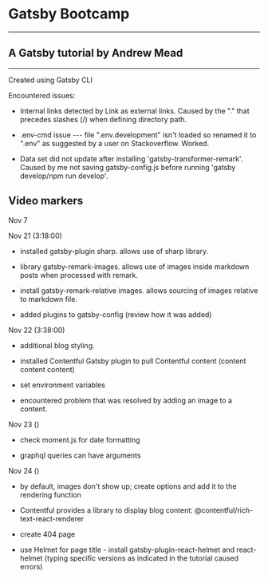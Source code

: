 # Gatsby Bootcamp

---

## A Gatsby tutorial by Andrew Mead

---

Created using Gatsby CLI

Encountered issues:

- Internal links detected by Link as external links. Caused by the "." that precedes slashes (/) when defining directory path.

- .env-cmd issue --- file ".env.development" isn't loaded so renamed it to ".env" as suggested by a user on Stackoverflow. Worked.

- Data set did not update after installing 'gatsby-transformer-remark'. Caused by me not saving gatsby-config.js before running 'gatsby develop/npm run develop'.

## Video markers

Nov 7

Nov 21 (3:18:00)

- installed gatsby-plugin sharp. allows use of sharp library.

- library gatsby-remark-images. allows use of images inside markdown posts when processed with remark.

- install gatsby-remark-relative images. allows sourcing of images relative to markdown file.

- added plugins to gatsby-config (review how it was added)

Nov 22 (3:38:00)

- additional blog styling.

- installed Contentful Gatsby plugin to pull Contentful content (content content content)

- set environment variables

- encountered problem that was resolved by adding an image to a content.

Nov 23 ()

- check moment.js for date formatting

- graphql queries can have arguments

Nov 24 ()

- by default, images don't show up; create options and add it to the rendering function

- Contentful provides a library to display blog content: @contentful/rich-text-react-renderer

- create 404 page

- use Helmet for page title - install gatsby-plugin-react-helmet and react-helmet (typing specific versions as indicated in the tutorial caused errors)
